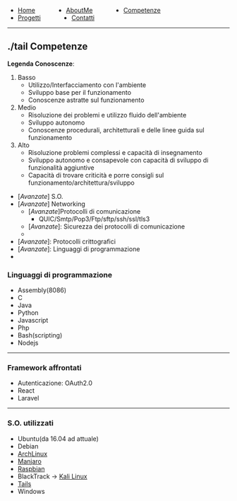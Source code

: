<link rel="stylesheet" type="text/css" href="style.css">
<style>
.link-menu {
    float: left;
    margin-right: 5em;
}
ul{
overflow: hidden;
}
img{
    width: 200;
    height: 200;
}
</style>

<ul>
  <li class="link-menu">
    <a href="/">Home</a>
  </li>
  <li class="link-menu">
    <a href="/aboutme">AboutMe</a>
  </li>
  <li class="link-menu">
    <a href="/competenze">Competenze</a>
  </li>
  <li class="link-menu">
    <a href="/progetti">Progetti</a>
  </li>
  <li class="link-menu">
    <a href="/contatti">Contatti</a>
  </li>
</ul>

---

## ./tail Competenze

**Legenda Conoscenze**:
1. Basso
   - Utilizzo/Interfacciamento con l'ambiente
   - Sviluppo base per il funzionamento
   - Conoscenze astratte sul funzionamento
2. Medio
   - Risoluzione dei problemi e utilizzo fluido dell'ambiente
   - Sviluppo autonomo
   - Conoscenze procedurali, architetturali e delle linee guida sul funzionamento
3. Alto
   - Risoluzione problemi complessi e capacità di insegnamento
   - Sviluppo autonomo e consapevole con capacità di sviluppo di funzionalità aggiuntive
   - Capacità di trovare criticità e porre consigli sul funzionamento/architettura/sviluppo

- [_Avanzate_] S.O.
- [_Avanzate_] Networking
  - [_Avanzate_]Protocolli di comunicazione
    - QUIC/Smtp/Pop3/Ftp/sftp/ssh/ssl/tls3
  - [_Avanzate_]: Sicurezza dei protocolli di comunicazione
  - [_Base_]: SolidProject
- [_Avanzate_]: Protocolli crittografici
- [_Avanzate_]: Linguaggi di programmazione
- [_Base_]: Bloakchain

### Linguaggi di programmazione
- Assembly(8086)
- C
- Java
- Python
- Javascript
- Php
- Bash(scripting)
- Nodejs

---

### Framework affrontati
- Autenticazione: OAuth2.0
- React
- Laravel

---

### S.O. utilizzati
- Ubuntu(da 16.04 ad attuale)
- Debian
- [ArchLinux](https://archlinux.org/)
- [Manjaro](https://manjaro.org/)
- [Raspbian](https://www.raspbian.org/)
- BlackTrack -> [Kali Linux](https://www.kali.org/)
- [Tails](https://tails.boum.org/install/index.it.html)
- Windows
